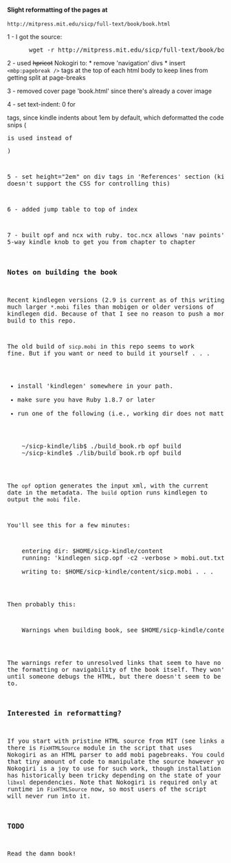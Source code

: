 #### Slight reformatting of the pages at

    http://mitpress.mit.edu/sicp/full-text/book/book.html

1 - I got the source:

<pre>
      wget -r http://mitpress.mit.edu/sicp/full-text/book/book.html
</pre>

2 - used ~~hpricot~~ Nokogiri to:
      * remove 'navigation' divs
      * insert <code><mbp:pagebreak /></code> tags at the top of each html body to keep lines from getting split at page-breaks

3 - removed cover page 'book.html' since there's already a cover image

4 - set text-indent: 0 for <code><p></code> tags, since kindle indents about 1em by default, which deformatted the code snips (<code><p><tt></code> is used instead of <code><pre></code>)

5 - set height="2em" on div tags in 'References' section (kindle doesn't support the CSS for controlling this)

6 - added jump table to top of index

7 - built opf and ncx with ruby.  toc.ncx allows 'nav points' for the 5-way kindle knob to get you from chapter to chapter

### Notes on building the book

Recent kindlegen versions (2.9 is current as of this writing) produce much larger <code>*.mobi</code> files than mobigen or older versions of kindlegen did.  Because of that I see no reason to push a more recent build to this repo.

The old build of <code>sicp.mobi</code> in this repo seems to work fine.  But if you want or need to build it yourself . . .

* install 'kindlegen' somewhere in your path.
* make sure you have Ruby 1.8.7 or later
* run one of the following (i.e., working dir does not matter):

<pre>
    ~/sicp-kindle/lib$ ./build_book.rb opf build
    ~/sicp-kindle$ ./lib/build_book.rb opf build
</pre>

The <code>opf</code> option generates the input xml, with the current date in the metadata.  The <code>build</code> option runs kindlegen to output the <code>mobi</code> file.

You'll see this for a few minutes:

<pre>
    entering dir: $HOME/sicp-kindle/content
    running: 'kindlegen sicp.opf -c2 -verbose > mobi.out.txt'

    writing to: $HOME/sicp-kindle/content/sicp.mobi . . .
</pre>

Then probably this:

<pre>
    Warnings when building book, see $HOME/sicp-kindle/content/mobi.out.txt for information
</pre>

The warnings refer to unresolved links that seem to have no affect on the formatting or navigability of the book itself.  They won't go away until someone debugs the HTML, but there doesn't seem to be any reason to.

### Interested in reformatting?

If you start with pristine HTML source from MIT (see links above), there is <code>FixHTMLSource</code> module in the script that uses Nokogiri as an HTML parser to add mobi pagebreaks.
You could build on that tiny amount of code to manipulate the source however you see fit.  Nokogiri is a joy to use for such work, though installation of the gem has historically been tricky depending on the state of your local <code>libxsl</code> dependencies.
Note that Nokogiri is required only at runtime in <code>FixHTMLSource</code> now, so most users of the script will never run into it.


### TODO

Read the damn book!
